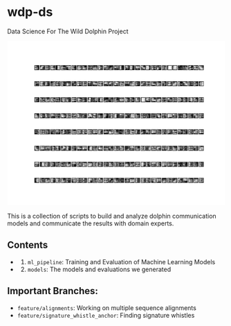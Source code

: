 # wdp-ds
Data Science For The Wild Dolphin Project

![filters](https://raw.githubusercontent.com/dkohlsdorf/wdp-ds/develop/models/v2_lstm_v4/filters1.png)

This is a collection of scripts to build and analyze dolphin communication models
and communicate the results with domain experts. 

## Contents

+ 1) `ml_pipeline`: Training and Evaluation of Machine Learning Models
+ 2) `models`: The models and evaluations we generated

## Important Branches:

+ `feature/alignments`: Working on multiple sequence alignments
+ `feature/signature_whistle_anchor`: Finding signature whistles
